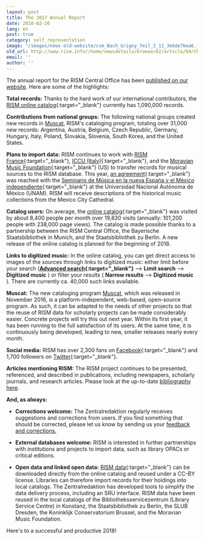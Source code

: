 ```yaml
---
layout: post
title: The 2017 Annual Report
date: 2018-02-26
lang: en
post: true
category: self_representation
image: "/images/news-old-website/csm_Bach_Grigny_Teil_2_11_3ebde7bea6.jpg"
old_url: http://www.rism.info//home/newsdetails/browse/62/article/64/the-2017-annual-report.html
email: ''
author: ''
---
```


The annual report for the RISM Central Office has been [published on our website](/publications/annual-reports/2017.html#c3550). Here are some of the highlights:

**Total records:** Thanks to the hard work of our international contributors, the [RISM online catalog](https://opac.rism.info/){:target="_blank"} currently has 1,090,000 records.

**Contributions from national groups:** The following national groups created new records in [Muscat](/community/muscat.html#c3306), RISM's cataloging program, totaling over 31,000 new records: Argentina, Austria, Belgium, Czech Republic, Germany, Hungary, Italy, Poland, Slovakia, Slovenia, South Korea, and the United States.

**Plans to import data:** RISM continues to work with [RISM France](http://ccfr.bnf.fr/){:target="_blank"}, [ICCU (Italy)](http://www.sbn.it/opacsbn/opac/iccu/musica.jsp){:target="_blank"}, and the [Moravian Music Foundation](http://moravianmusic.org/){:target="_blank"} (US) to transfer records for musical sources to the RISM database. This year, [an agreement](/self_representation/2018/02/08/contract-signed-between-rism-and-unam.html){:target="_blank"} was reached with the [Seminario de Música en la nueva España y el México independiente](http://www.musicat.unam.mx/v2013/index.html){:target="_blank"} at the Universidad Nacional Autónoma de México (UNAM). RISM will receive descriptions of the historical music collections from the Mexico City Cathedral.

**Catalog users:** On average, the [online catalog](https://opac.rism.info/){:target="_blank"} was visited by about 8,400 people per month over 19,830 visits (annually: 101,200 people with 238,000 page views). The catalog is made possible thanks to a partnership between the RISM Central Office, the Bayerische Staatsbibliothek in Munich, and the Staatsbibliothek zu Berlin. A new release of the online catalog is planned for the beginning of 2018.

**Links to digitized music:** In the online catalog, you can get direct access to images of the sources through links to digitized music: either limit before your search (**[Advanced search](https://opac.rism.info/metaopac/start.do?View=rism&SearchType=2&Language=en){:target="_blank"}** --\> **Limit search** --\> **Digitized music** ) or filter your results ( **Narrow results** --\> **Digitized music** ). There are currently ca. 40,000 such links available.

**Muscat:** The new cataloging program [Muscat](/community/muscat.html), which was released in November 2016, is a platform-independent, web-based, open-source program. As such, it can be adapted to the needs of other projects so that the reuse of RISM data for scholarly projects can be made considerably easier. Concrete projects will try this out next year. Within its first year, it has been running to the full satisfaction of its users. At the same time, it is continuously being developed, leading to new, smaller releases nearly every month.

**Social media:** RISM has over 2,300 fans on [Facebook](https://www.facebook.com/pages/RISM-R%C3%A9pertoire-International-des-Sources-Musicales/103775449663308){:target="_blank"} and 1,700 followers on [Twitter](https://twitter.com/RISM_music){:target="_blank"}.

**Articles mentioning RISM:** The RISM project continues to be presented, referenced, and described in publications, including newspapers, scholarly journals, and research articles. Please look at the up-to-date [bibliography here](/publications/bibliography.html).

**And, as always:**

- **Corrections welcome:** The Zentralredaktion regularly receives suggestions and corrections from users. If you find something that should be corrected, please let us know by sending us your [feedback and corrections.](http://www.rism.info/en/service/feedback.html#c2895)

- **External databases welcome:** RISM is interested in further partnerships with institutions and projects to import data, such as library OPACs or critical editions.

- **Open data and linked open data:** [RISM data](https://opac.rism.info/index.php?id=10&L=0){:target="_blank"} can be downloaded directly from the online catalog and reused under a CC-BY license. Libraries can therefore import records for their holdings into local catalogs. The Zentralredaktion has developed tools to simplify the data delivery process, including an SRU interface. RISM data have been reused in the local catalogs of the Bibliotheksservicezentrum (Library Service Centre) in Konstanz, the Staatsbibliothek zu Berlin, the SLUB Dresden, the Koninklijk Conservatorium Brussel, and the Moravian Music Foundation.

Here's to a successful and productive 2018!

